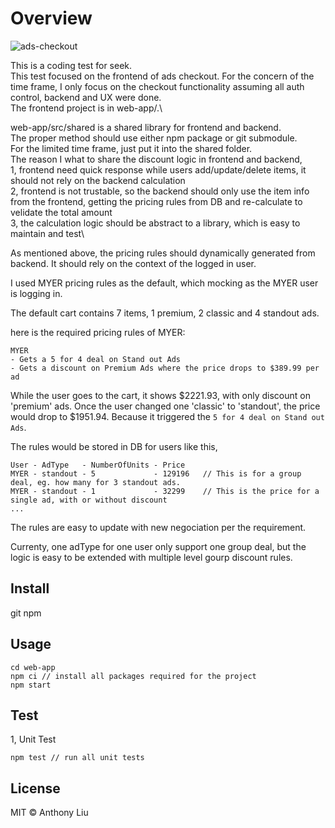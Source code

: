# Overview
![ads-checkout](https://user-images.githubusercontent.com/830979/212459828-60b577f2-e7cd-422e-a152-85447b903c2f.jpg)

This is a coding test for seek.\
This test focused on the frontend of ads checkout. For the concern of the time frame, I only focus on the checkout functionality assuming all auth control, backend and UX were done.\
The frontend project is in web-app/.\

web-app/src/shared is a shared library for frontend and backend.\
The proper method should use either npm package or git submodule.\
For the limited time frame, just put it into the shared folder.\
The reason I what to share the discount logic in frontend and backend,\
1, frontend need quick response while users add/update/delete items, it should not rely on the backend calculation\
2, frontend is not trustable, so the backend should only use the item info from the frontend, getting the pricing rules from DB and re-calculate to velidate the total amount\
3, the calculation logic should be abstract to a library, which is easy to maintain and test\

As mentioned above, the pricing rules should dynamically generated from backend. It should rely on the context of the logged in user.

I used MYER pricing rules as the default, which mocking as the MYER user is logging in.

The default cart contains 7 items, 1 premium, 2 classic and 4 standout ads.

here is the required pricing rules of MYER:
```
MYER
- Gets a ​5 for 4​ deal on ​Stand out Ads
- Gets a discount on ​Premium Ads​ where the price drops to ​$389.99​ per ad
```
While the user goes to the cart, it shows $2221.93, with only discount on 'premium' ads. Once the user changed one 'classic' to 'standout', the price would drop to $1951.94. Because it triggered the `​5 for 4​ deal on ​Stand out Ads`.

The rules would be stored in DB for users like this,
```
User - AdType   - NumberOfUnits - Price
MYER - standout - 5             - 129196   // This is for a group deal, eg. how many for 3 standout ads.
MYER - standout - 1             - 32299    // This is the price for a single ad, with or without discount
...
```
The rules are easy to update with new negociation per the requirement.

Currenty, one adType for one user only support one group deal, but the logic is easy to be extended with multiple level gourp discount rules.


## Install

git
npm

## Usage

```
cd web-app
npm ci // install all packages required for the project
npm start
```


## Test

1, Unit Test
```
npm test // run all unit tests
```

## License

MIT © Anthony Liu
